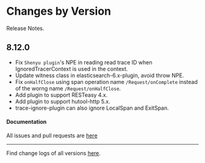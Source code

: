Changes by Version
==================
Release Notes.

8.12.0
------------------
* Fix `Shenyu plugin`'s NPE in reading read trace ID when IgnoredTracerContext is used in the context.
* Update witness class in elasticsearch-6.x-plugin, avoid throw NPE.
* Fix `onHalfClose` using span operation name `/Request/onComplete` instead of the worng name `/Request/onHalfClose`.
* Add plugin to support RESTeasy 4.x.
* Add plugin to support hutool-http 5.x.
* trace-ignore-plugin can also ignore LocalSpan and ExitSpan.

#### Documentation


All issues and pull requests are [here](https://github.com/apache/skywalking/milestone/138?closed=1)

------------------
Find change logs of all versions [here](changes).
